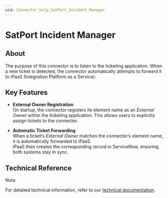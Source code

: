 ```yaml
---
uid: Connector_help_SatPort_Incident_Manager
---
```


# SatPort Incident Manager

## About

The purpose of this connector is to listen to the ticketing application. When a new ticket is detected, the connector automatically attempts to forward it to iPaaS (Integration Platform as a Service).

## Key Features

- **External Owner Registration**  
  On startup, the connector registers its element name as an *External Owner* within the ticketing application. This allows users to explicitly assign tickets to the connector.

- **Automatic Ticket Forwarding**  
  When a ticket’s *External Owner* matches the connector’s element name, it is automatically forwarded to iPaaS.  
  iPaaS then creates the corresponding record in ServiceNow, ensuring both systems stay in sync.

## Technical Reference

> [!NOTE]
> For detailed technical information, refer to our [technical documentation](xref:Connector_help_SatPort_Incident_Manager_Technical).
